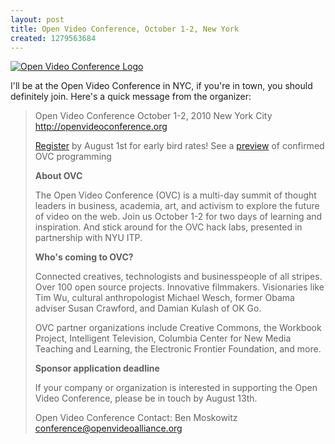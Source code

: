 ```yaml
--- 
layout: post
title: Open Video Conference, October 1-2, New York
created: 1279563684
---
```

<a href="http://www.flickr.com/photos/johndbritton/4809622378/"><img src="http://farm5.static.flickr.com/4121/4809622378_d51e240016.jpg" alt="Open Video Conference Logo" /></a>

I'll be at the Open Video Conference in NYC, if you're in town, you should definitely join. Here's a quick message from the organizer:

<blockquote>
Open Video Conference
October 1-2, 2010
New York City
<a href="http://openvideoconference.org">http://openvideoconference.org</a>

<p><a href="http://www.openvideoconference.org/register/">Register</a> by August 1st for early bird rates!
See a <a href="https://www.openvideoconference.org/agenda/">preview</a> of confirmed OVC programming</p>

<strong>About OVC</strong>
<p>The Open Video Conference (OVC) is a multi-day summit of thought leaders in business, academia, art, and activism to explore the future of video on the web. Join us October 1-2 for two days of learning and inspiration. And stick around for the OVC hack labs, presented in partnership with NYU ITP.</p>

<strong>Who's coming to OVC?</strong>
<p>Connected creatives, technologists and businesspeople of all stripes. Over 100 open source projects. Innovative filmmakers. Visionaries like Tim Wu, cultural anthropologist Michael Wesch, former Obama adviser Susan Crawford, and Damian Kulash of OK Go.</p>

<p>OVC partner organizations include Creative Commons, the Workbook Project, Intelligent Television, Columbia Center for New Media Teaching and Learning, the Electronic Frontier Foundation, and more.</p>

<strong>Sponsor application deadline</strong>
<p>If your company or organization is interested in supporting the Open Video Conference, please be in touch by August 13th.</p>

Open Video Conference
Contact: Ben Moskowitz
conference@openvideoalliance.org
</blockquote>
